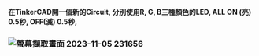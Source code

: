 #### 在TinkerCAD開一個新的Circuit, 分別使甪R, G, B三種顏色的LED, ALL ON (亮) 0.5秒, OFF(滅) 0.5秒, 

### ![螢幕擷取畫面 2023-11-05 231656](https://github.com/c1345672c/ES2023/assets/144580580/be3baa4a-f641-48e1-a0e6-c9a3a3aa67ce)
